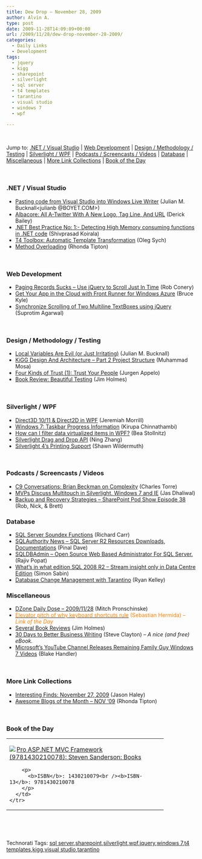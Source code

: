 ```yaml
---
title: Dew Drop – November 28, 2009
author: Alvin A.
type: post
date: 2009-11-28T14:09:09+00:00
url: /2009/11/28/dew-drop-november-28-2009/
categories:
  - Daily Links
  - Development
tags:
  - jquery
  - kigg
  - sharepoint
  - silverlight
  - sql server
  - t4 templates
  - tarantino
  - visual studio
  - windows 7
  - wpf

---
```

&#160;

Jump to: [.NET / Visual Studio][1] | [Web Development][2] | [Design / Methodology / Testing][3] | [Silverlight / WPF][4] | [Podcasts / Screencasts / Videos][5] | [Database][6] | [Miscellaneous][7] | [More Link Collections][8] | [Book of the Day][9] 

&#160;

### <a name="dotnet"></a>.NET / Visual Studio

  * [Pasting code from Visual Studio into Windows Live Writer][10] (Julian M. Bucknall<julianb @BOYET.COM>)
  * [Albacore: All A-Twitter With A New Logo, Tag Line, And URL][11] (Derick Bailey)
  * [.NET Best Practice No: 1:- Detecting High Memory consuming functions in .NET code][12] (Shivprasad Koirala)
  * [T4 Toolbox: Automatic Template Transformation][13] (Oleg Sych)
  * [Method Overloading][14] (Rhonda Tipton)

&#160;

### <a name="web"></a>Web Development

  * [Paging Records Sucks – Use jQuery to Scroll Just In Time][15] (Rob Conery)
  * [Get Your App in the Cloud with Front Runner for Windows Azure][16] (Bruce Kyle)
  * [Synchronize Scrolling of Two Multiline TextBoxes using jQuery][17] (Suprotim Agarwal)

&#160;

### <a name="design"></a>Design / Methodology / Testing

  * [Local Variables Are Evil (or Just Irritating)][18] (Julian M. Bucknall)
  * [KiGG Design And Architecture – Part 2 Project Structure][19] (Muhammad Mosa)
  * [Four Kinds of Trust (1): Trust Your People][20] (Jurgen Appelo)
  * [Book Review: Beautiful Testing][21] (Jim Holmes)

&#160;

### <a name="silverlight"></a>Silverlight / WPF

  * [Direct3D 10/11 & Direct2D in WPF][22] (Jeremiah Morrill)
  * [Windows 7: Taskbar Progress Information][23] (Kirupa Chinnathambi)
  * [How can I filter data virtualized items in WPF?][24] (Bea Stollnitz)
  * [Silverlight Drag and Drop API][25] (Ning Zhang)
  * [Silverlight 4&#8217;s Printing Support][26] (Shawn Wildermuth)

&#160;

### <a name="podcasts"></a>Podcasts / Screencasts / Videos

  * [C9 Conversations: Brian Beckman on Complexity][27] (Charles Torre)
  * [MVPs Discuss Multitouch in Silverlight, Windows 7 and IE][28] (Jas Dhaliwal)
  * [Backup and Recovery Strategies &#8211; SharePoint Pod Show Episode 38][29] (Rob, Nick, & Brett)

<a name="events"></a>

### <a name="db"></a>Database

  * [SQL Server Soundex Functions][30] (Richard Carr)
  * [SQLAuthority News – SQL Server R2 Resources Downloads, Documentations][31] (Pinal Dave)
  * [SQLDBAdmin &#8211; Open Source Web Based Administrator For SQL Server.][32] (Rajiv Popat)
  * [What&#8217;s in what edition SQL 2008 R2 &#8211; Stream insight only in Data Centre Edition][33] (Simon Sabin)
  * [Database Change Management with Tarantino][34] (Ryan Kelley)

<a name="sp"></a>

### <a name="misc"></a>Miscellaneous

  * [DZone Daily Dose &#8211; 2009/11/28][35] (Mitch Pronschinske)
  * [<font color="#ff8000">Elevator pitch of why keyboard shortcuts rule</font>][36] <font color="#ff8000">(Sebastian Hermida)<em> – Link of the Day</em></font>
  * [Several Book Reviews][37] (Jim Holmes)
  * [30 Days to Better Business Writing][38] (Steve Clayton) _– A nice (and free) eBook._
  * [Microsoft&#8217;s YouTube Channel Releases Remaining Family Guy Windows 7 Videos][39] (Blake Handler)

&#160;

### <a name="links"></a>More Link Collections

  * [Interesting Finds: November 27, 2009][40] (Jason Haley)
  * [Awesome Blogs of the Month – NOV ‘09][41] (Rhonda Tipton)

&#160;

### <a name="book"></a>Book of the Day

<div style="padding-bottom: 0px; margin: 0px; padding-left: 0px; padding-right: 0px; display: inline; float: none; padding-top: 0px" id="scid:7dc1bd33-94bd-46fd-a20b-0131235bcd47:88fd8b26-ca43-4fa1-b424-6ab637946831" class="wlWriterSmartContent">
  <table cellspacing="0" cellpadding="2" width="400" border="0" unselectable="on">
    <tr>
      <td valign="top" width="400">
        <p>
          <a title="Pro ASP.NET MVC Framework (9781430210078): Steven Sanderson: Books" href="http://www.amazon.com/exec/obidos/ASIN/1430210079/alvinashcraft-20"><img data-recalc-dims="1" decoding="async" src="https://i0.wp.com/images.amazon.com/images/P/1430210079.01.MZZZZZZZ.jpg?w=660" border="0" align="left" style="float:left" />Pro ASP.NET MVC Framework (9781430210078): Steven Sanderson: Books</a>
        </p>
        
        <p>
          <b>ISBN</b>: 1430210079<br /><b>ISBN-13</b>: 9781430210078
        </p>
      </td>
    </tr>
  </table>
</div>

&#160;

<div style="padding-bottom: 0px; margin: 0px; padding-left: 0px; padding-right: 0px; display: inline; float: none; padding-top: 0px" id="scid:C16BAC14-9A3D-4c50-9394-FBFEF7A93539:c4d8914d-2c2f-4c26-b058-84a0cc337f05" class="wlWriterSmartContent">
  <!--dotnetkickit-->
</div>

&#160;

<div style="padding-bottom: 0px; margin: 0px; padding-left: 0px; padding-right: 0px; display: inline; float: none; padding-top: 0px" id="scid:0767317B-992E-4b12-91E0-4F059A8CECA8:74dad749-717b-4306-bb33-57967eadd0f0" class="wlWriterSmartContent">
  Technorati Tags: <a href="http://technorati.com/tags/sql+server" rel="tag">sql server</a>,<a href="http://technorati.com/tags/sharepoint" rel="tag">sharepoint</a>,<a href="http://technorati.com/tags/silverlight" rel="tag">silverlight</a>,<a href="http://technorati.com/tags/wpf" rel="tag">wpf</a>,<a href="http://technorati.com/tags/jquery" rel="tag">jquery</a>,<a href="http://technorati.com/tags/windows+7" rel="tag">windows 7</a>,<a href="http://technorati.com/tags/t4+templates" rel="tag">t4 templates</a>,<a href="http://technorati.com/tags/kigg" rel="tag">kigg</a>,<a href="http://technorati.com/tags/visual+studio" rel="tag">visual studio</a>,<a href="http://technorati.com/tags/tarantino" rel="tag">tarantino</a>
</div>

<div class="wlWriterHeaderFooter" style="margin:0px; padding:0px 0px 0px 0px;">
  <p>
    <br /> </div>

 [1]: https://morningdew-bpc6g3a0fgaxdxcu.eastus2-01.azurewebsites.net/#dotnet
 [2]: https://morningdew-bpc6g3a0fgaxdxcu.eastus2-01.azurewebsites.net/#web
 [3]: https://morningdew-bpc6g3a0fgaxdxcu.eastus2-01.azurewebsites.net/#design
 [4]: https://morningdew-bpc6g3a0fgaxdxcu.eastus2-01.azurewebsites.net/#silverlight
 [5]: https://morningdew-bpc6g3a0fgaxdxcu.eastus2-01.azurewebsites.net/#podcasts
 [6]: https://morningdew-bpc6g3a0fgaxdxcu.eastus2-01.azurewebsites.net/#db
 [7]: https://morningdew-bpc6g3a0fgaxdxcu.eastus2-01.azurewebsites.net/#misc
 [8]: https://morningdew-bpc6g3a0fgaxdxcu.eastus2-01.azurewebsites.net/#links
 [9]: https://morningdew-bpc6g3a0fgaxdxcu.eastus2-01.azurewebsites.net/#book
 [10]: http://blog.boyet.com/blog/blog/pasting-code-from-visual-studio-into-windows-live-writer/
 [11]: http://feedproxy.google.com/~r/LosTechies/~3/ssHNDxqRRow/albacore-all-a-twitter-with-a-new-logo-tag-line-and-url.aspx
 [12]: http://www.codeproject.com/KB/aspnet/BestPrctice1.aspx
 [13]: http://www.olegsych.com/2009/11/t4-toolbox-automatic-template-transformation/
 [14]: http://rtipton.wordpress.com/2009/11/27/method-overloading/
 [15]: http://feedproxy.google.com/~r/wekeroad/EeKc/~3/Q5YRxSPnL2g/paging-records-sucks--use-jquery-to-scroll-just-in-time
 [16]: http://blogs.msdn.com/usisvde/archive/2009/11/28/get-your-app-in-the-cloud-with-front-runner-for-windows-azure.aspx
 [17]: http://feedproxy.google.com/~r/netCurryRecentArticles/~3/Lu75h4J2klg/ShowArticle.aspx
 [18]: http://feeds.dzone.com/~r/zones/dotnet/~3/Qpgc5euOreA/local-variables-are-evil-or
 [19]: http://feedproxy.google.com/~r/MosesOfEgyptBlog/~3/mBar2xHXc-E/post.aspx
 [20]: http://feedproxy.google.com/~r/noop/~3/0YflhAKs6Sw/four-kinds-of-trust-1-trust-your-people.html
 [21]: http://frazzleddad.blogspot.com/2009/11/book-review-beautiful-testing.html
 [22]: http://jmorrill.hjtcentral.com/Home/tabid/428/EntryId/437/Default.aspx
 [23]: http://www.kirupa.com/blend_wpf/windows7_taskbar_progress.htm
 [24]: http://bea.stollnitz.com/blog/?p=411
 [25]: http://feeds.ningzhang.org/~r/NingZhangsBlogSilverlight/~3/98Ap0JPQJ-A/
 [26]: http://wildermuth.com/2009/11/27/Silverlight_4_s_Printing_Support
 [27]: http://channel9.msdn.com/posts/Charles/C9-Conversations-Brian-Beckman-on-Complexity/
 [28]: http://blogs.msdn.com/mvpawardprogram/archive/2009/11/27/mvps-discuss-multitouch.aspx
 [29]: http://www.sharepointpodshow.com/archive/2009/11/27/backup-and-recovery-strategies-episode-38.aspx
 [30]: http://feedproxy.google.com/~r/BlackwaspLatestAdditions/~3/tTSrCc-ekzc/SQLSoundexFunctions.aspx
 [31]: http://blog.sqlauthority.com/2009/11/28/sqlauthority-news-sql-server-r2-resources-downloads-documentations/
 [32]: http://www.thousandtyone.com/blog/SQLDBAdminOpenSourceWebBasedAdministratorForSQLServer.aspx
 [33]: http://feedproxy.google.com/~r/SimonsSqlServerStuff/~3/TCrfayRiLlQ/Whats-in-what-edition-SQL-2008-R2---Stream-insight-only-in-Data-Centre-Edition.aspx
 [34]: http://elegantcode.com/2009/11/28/database-change-management-with-tarantino/
 [35]: http://feeds.dzone.com/~r/zones/dotnet/~3/_IEG6ECTz54/dzone-daily-dose-20091128
 [36]: http://feedproxy.google.com/~r/MustachesAndKeyboards/~3/LNzI70PvjVk/259903317
 [37]: http://frazzleddad.blogspot.com/2009/11/several-book-reviews.html
 [38]: http://blogs.msdn.com/stevecla01/archive/2009/11/27/30-days-to-better-business-writing.aspx
 [39]: http://bhandler.spaces.live.com/Blog/cns!70F64BC910C9F7F3!7156.entry
 [40]: http://jasonhaley.com/blog/post.aspx?id=6c6c7c1c-d3f0-4332-9705-0ed2e21f3b1e
 [41]: http://rtipton.wordpress.com/2009/11/27/awesome-blogs-of-the-month-nov-09/